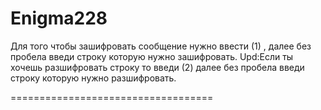 # Enigma228
Для того чтобы зашифровать сообщение нужно ввести (1) , далее без пробела введи строку которую нужно зашифровать. 
Upd:Если ты хочешь разшифровать строку то введи (2) далее без пробела введи строку которую нужно разшифровать. 

===================================